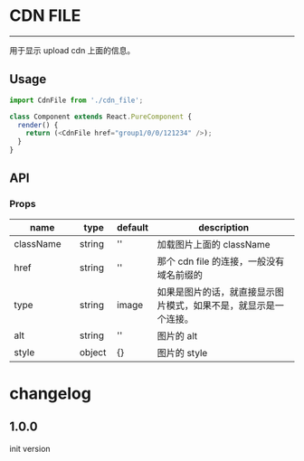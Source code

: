 # CDN FILE
---

用于显示 upload cdn 上面的信息。

## Usage

```js
import CdnFile from './cdn_file';

class Component extends React.PureComponent {
  render() {
    return (<CdnFile href="group1/0/0/121234" />);
  }
}
```

## API

### Props

<table class="table table-bordered table-striped">
  <thead>
    <tr>
      <th style="width: 100px;">name</th>
      <th style="width: 50px;">type</th>
      <th style="width: 50px;">default</th>
      <th>description</th>
    </tr>
  </thead>
  <tbody>
    <tr>
      <td>className</td>
      <td>string</td>
      <td>''</td>
      <td>加载图片上面的 className</td>
    </tr>
    <tr>
      <td>href</td>
      <td>string</td>
      <td>''</td>
      <td>那个 cdn file 的连接，一般没有域名前缀的</td>
    </tr>
    <tr>
      <td>type</td>
      <td>string</td>
      <td>image</td>
      <td>如果是图片的话，就直接显示图片模式，如果不是，就显示是一个连接。</td>
    </tr>
    <tr>
      <td>alt</td>
      <td>string</td>
      <td>''</td>
      <td>图片的 alt</td>
    </tr>
    <tr>
      <td>style</td>
      <td>object</td>
      <td>{}</td>
      <td>图片的 style</td>
    </tr>
  </tbody>
</table>

# changelog

## 1.0.0
init version
